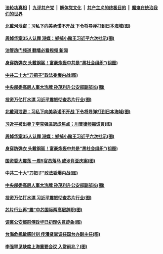 ####  [法轮功真相](../../../../basic/blob/master/README.md?t=08140931) &nbsp;|&nbsp; [九评共产党](../../../../9ping.md/blob/master/README.md?t=08140931) &nbsp;|&nbsp; [解体党文化](../../../../jtdwh.md/blob/master/README.md?t=08140931)  &nbsp;|&nbsp; [共产主义的终极目的](../../../../gczydzjmd.md/blob/master/README.md?t=08140931) &nbsp;|&nbsp; [魔鬼在统治我们的世界](../../../../mgztzwmdsj.md/blob/master/README.md?t=08140931) 

#### [北戴河泄密：习私下向美承诺不开战 下令将导弹打到日本海域(图)](../pages/p2/1014212.md?t=08140931) 

#### [周焯华案35人认罪 港媒：抓捕小赌王习近平六次批示(图)](../pages/p2/1014232.md?t=08140931) 

#### [油管热门频道 翻墙必看视频 新闻](http://45.76.130.85:81/youtube.html?08140931)

#### [身穿防弹衣 头戴钢盔！富豪炮轰中共是“黑社会组织”(组图)](../pages/p2/1014223.md?t=08140931) 

#### [中共二十大“刀把子”政法委爆内战(图)](../pages/p2/1014219.md?t=08140931) 

#### [中央部委高层人事大洗牌 孙茂利升公安部副部长(图)](../pages/p2/1014162.md?t=08140931) 

#### [投资万亿打水漂 习近平震怒彻查芯片行业(图)](../pages/p2/1014139.md?t=08140931) 

#### [北戴河泄密：习私下向美承诺不开战 下令将导弹打到日本海域(图)](../pages/p2/1014212.md?t=08140931) 

#### [习近平被出卖？李克强进退成焦点；川普律师揭谎言(图)](../pages/p2/1014246.md?t=08140931) 

#### [周焯华案35人认罪 港媒：抓捕小赌王习近平六次批示(图)](../pages/p2/1014232.md?t=08140931) 

#### [身穿防弹衣 头戴钢盔！富豪炮轰中共是“黑社会组织”(组图)](../pages/p2/1014223.md?t=08140931) 

#### [国资委大震荡 一周5官员落马 或涉肖亚庆案(图)](../pages/p2/1014228.md?t=08140931) 

#### [中共二十大“刀把子”政法委爆内战(图)](../pages/p2/1014219.md?t=08140931) 

#### [中央部委高层人事大洗牌 孙茂利升公安部副部长(图)](../pages/p2/1014162.md?t=08140931) 

#### [投资万亿打水漂 习近平震怒彻查芯片行业(图)](../pages/p2/1014139.md?t=08140931) 





#### [芯片行业再“震”中芯国际两高层辞职(图)](../pages/p2/1014145.md?t=08140931) 




#### [调离公安部前傅政华已初现失意迹象(图)](../pages/p2/1014062.md?t=08140931) 

#### [台海危机敏感时刻 传潘贤掌调任国台办副主任(图)](../pages/p2/1013950.md?t=08140931) 

#### [李强罕见缺席上海重要会议 入常前兆？(图)](../pages/p2/1013997.md?t=08140931) 


<img src='http://gfw-breaker.win/goodnews/indexes/p2.md' width='0px' height='0px'/>
